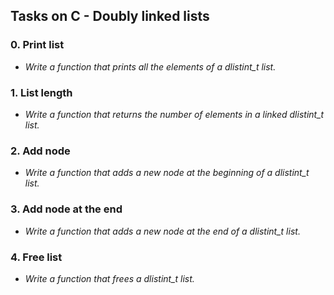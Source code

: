 ## Tasks on C - Doubly linked lists

### 0. Print list

* *Write a function that prints all the elements of a dlistint_t list.*

### 1. List length

* *Write a function that returns the number of elements in a linked dlistint_t list.*

### 2. Add node

* *Write a function that adds a new node at the beginning of a dlistint_t list.*

### 3. Add node at the end

* *Write a function that adds a new node at the end of a dlistint_t list.*

### 4. Free list

* *Write a function that frees a dlistint_t list.*
